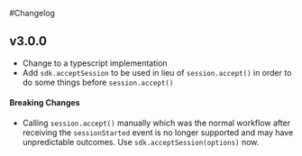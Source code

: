 #Changelog

## v3.0.0
* Change to a typescript implementation
* Add `sdk.acceptSession` to be used in lieu of `session.accept()` in order to do some things before `session.accept()`

#### Breaking Changes
* Calling `session.accept()` manually which was the normal workflow after receiving the `sessionStarted` event is no longer supported and may have unpredictable outcomes. Use `sdk.acceptSession(options)` now.
